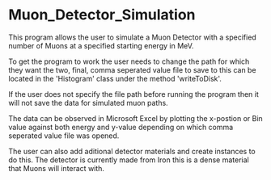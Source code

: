 # Muon_Detector_Simulation

This program allows the user to simulate a Muon Detector with a specified number of Muons at a specified starting energy in MeV.

To get the program to work the user needs to change the path for which they want the two, final, comma seperated value file to 
save to this can be located in the 'Histogram' class under the method 'writeToDisk'. 

If the user does not specify the file path before running the program then it will not save the data for simulated muon paths.

The data can be observed in Microsoft Excel by plotting the x-postion or Bin value against both energy and y-value depending 
on which comma seperated value file was opened.

The user can also add aditional detector materials and create instances to do this. The detector is currently made from Iron 
this is a dense material that Muons will interact with.
